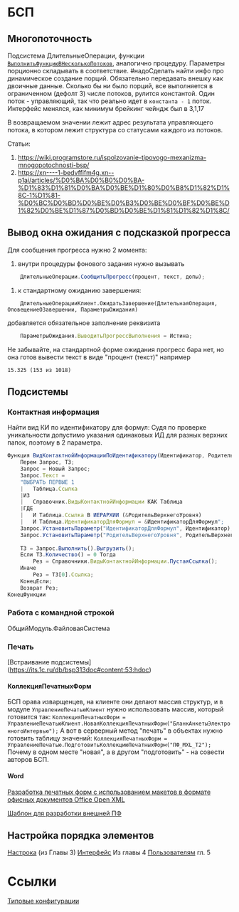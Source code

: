 # БСП

## Многопоточность
Подсистема ДлительныеОперации, функции [`ВыполнитьФункциюВНесколькоПотоков`](https://its.1c.ru/db/bsp3110doc/content/33/hdoc/_top/%D0%B2%D1%8B%D0%BF%D0%BE%D0%BB%D0%BD%D0%B8%D1%82%D1%8C%D1%84%D1%83%D0%BD%D0%BA%D1%86%D0%B8%D1%8E%D0%B2%D0%BD%D0%B5%D1%81%D0%BA%D0%BE%D0%BB%D1%8C%D0%BA%D0%BE%D0%BF%D0%BE%D1%82%D0%BE%D0%BA%D0%BE%D0%B2), аналогично процедуру. Параметры порционно складывать в соответствие. #надоСделать найти инфо про динамическое создание порций.
Обязательно передавать внешку как двоичные данные. Сколько бы ни было порций, все выполняется в ограниченном (дефолт 3) числе потоков, рулится константой. Один поток - управляющий, так что реально идет в `константа - 1` поток.
Интерфейс менялся, как минимум брейкинг чейндж был в 3,1,17

В возвращаемом значении лежит адрес результата управляющего потока, в котором лежит структура со статусами каждого из потоков.

Статьи:
1. https://wiki.programstore.ru/ispolzovanie-tipovogo-mexanizma-mnogopotochnosti-bsp/
2. https://xn----1-bedvffifm4g.xn--p1ai/articles/%D0%BA%D0%B0%D0%BA-%D1%83%D1%81%D0%BA%D0%BE%D1%80%D0%B8%D1%82%D1%8C-1%D1%81-%D0%BC%D0%BD%D0%BE%D0%B3%D0%BE%D0%BF%D0%BE%D1%82%D0%BE%D1%87%D0%BD%D0%BE%D1%81%D1%82%D1%8C/
## Вывод окна ожидания с подсказкой прогресса
Для сообщения прогресса нужно 2 момента:
1. внутри процедуры фонового задания нужно вызывать
``` js
    ДлительныеОперации.СообщитьПрогресс(процент, текст, допы);
```
1. к стандартному ожиданию завершения:
``` 
	ДлительныеОперацииКлиент.ОжидатьЗавершение(ДлительнаяОперация, ОповещениеОЗавершении, ПараметрыОжидания)
```
  
   добавляется обязательное заполнение реквизита 

```js
	ПараметрыОжидания.ВыводитьПрогрессВыполнения = Истина;
```

Не забывайте, на стандартной форме ожидания прогресс бара нет, но она готов вывести текст в виде "процент (текст)" например 
```
15.325 (153 из 1018)
```

## Подсистемы
### Контактная информация
Найти вид КИ по идентификатору для формул: 
Судя по проверке уникальности допустимо указания одинаковых ИД для разных верхних папок, поэтому в 2 параметра.
```js
Функция ВидКонтактнойИнформацииПоИдентификатору(Идентификатор, РодительВерхнегоУровня)
	Перем Запрос, ТЗ;
	Запрос = Новый Запрос;
	Запрос.Текст =
	"ВЫБРАТЬ ПЕРВЫЕ 1
	|	Таблица.Ссылка
	|ИЗ
	|	Справочник.ВидыКонтактнойИнформации КАК Таблица
	|ГДЕ
	|	И Таблица.Ссылка В ИЕРАРХИИ (&РодительВерхнегоУровня)
	|	И Таблица.ИдентификаторДляФормул = &ИдентификаторДляФормул";
	Запрос.УстановитьПараметр("ИдентификаторДляФормул", Идентификатор);
	Запрос.УстановитьПараметр("РодительВерхнегоУровня", РодительВерхнегоУровня);
	
	ТЗ = Запрос.Выполнить().Выгрузить();
	Если ТЗ.Количество() = 0 Тогда
		Рез = Справочники.ВидыКонтактнойИнформации.ПустаяСсылка();
	Иначе
		Рез = ТЗ[0].Ссылка;
	КонецЕсли;
	Возврат Рез;
КонецФункции

```
### Работа с командной строкой
ОбщийМодуль.ФайловаяСистема

### Печать
[Встраивание подсистемы] (https://its.1c.ru/db/bsp313doc#content:53:hdoc)
#### КоллекцияПечатныхФорм
БСП орава изварщенцев, на клиенте они делают массив структур, и в модуле `УправлениеПечатьюКлиент` нужно использовать массив, который готовится так:
`КоллекцияПечатныхФорм = УправлениеПечатьюКлиент.НоваяКоллекцияПечатныхФорм("БланкАнкетыЭлектронногоИнтервью");`
А вот в серверный метод "печать" в объектах нужно готовить таблицу значений:
`КоллекцияПечатныхФорм = УправлениеПечатью.ПодготовитьКоллекциюПечатныхФорм("ПФ_MXL_Т2");`
Почему в одном месте "новая", а в другом "подготовить" - на совести авторов БСП.
#### Word
[Разработка печатных форм с использованием макетов в формате офисных документов Office Open XML](https://its.1c.ru/db/bsp313doc#content:53:1:issogl2_%D1%80%D0%B0%D0%B7%D1%80%D0%B0%D0%B1%D0%BE%D1%82%D0%BA%D0%B0_%D0%BF%D0%B5%D1%87%D0%B0%D1%82%D0%BD%D1%8B%D1%85_%D1%84%D0%BE%D1%80%D0%BC_%D1%81_%D0%B8%D1%81%D0%BF%D0%BE%D0%BB%D1%8C%D0%B7%D0%BE%D0%B2%D0%B0%D0%BD%D0%B8%D0%B5%D0%BC_%D0%BC%D0%B0%D0%BA%D0%B5%D1%82%D0%BE%D0%B2_%D0%B2_%D1%84%D0%BE%D1%80%D0%BC%D0%B0%D1%82%D0%B5_%D0%BE%D1%84%D0%B8%D1%81%D0%BD%D1%8B%D1%85_%D0%B4%D0%BE%D0%BA%D1%83%D0%BC%D0%B5%D0%BD%D1%82%D0%BE%D0%B2_office_open_xml)

[Шаблон для разработки внешней ПФ](Шаблон%20печатной%20формы%20Office%20Open%20XML.epf)

## Настройка порядка элементов
[Настрока](https://its.1c.ru/db/bsp3110doc#content:4:hdoc:issogl1_%D0%BD%D0%B0%D1%81%D1%82%D1%80%D0%BE%D0%B9%D0%BA%D0%B0_%D0%BF%D0%BE%D1%80%D1%8F%D0%B4%D0%BA%D0%B0_%D1%8D%D0%BB%D0%B5%D0%BC%D0%B5%D0%BD%D1%82%D0%BE%D0%B2) (из Главы 3)
[Интерфейс](https://its.1c.ru/db/bsp3110doc#content:1185:hdoc) Из главы 4
[Пользователям](https://its.1c.ru/db/bsp3110doc/content/2341/hdoc/_top/%D0%BD%D0%B0%D1%81%D1%82%D1%80%D0%BE%D0%B9%D0%BA%D0%B0%20%D0%BF%D0%BE%D1%80%D1%8F%D0%B4%D0%BA%D0%B0%20%D1%8D%D0%BB%D0%B5%D0%BC%D0%B5%D0%BD%D1%82%D0%BE%D0%B2) гл. 5



# Ссылки 
[Типовые конфигурации](Типовые%20конфигурации.md)